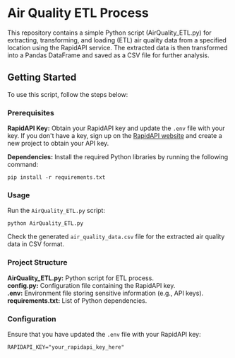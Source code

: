 # Air Quality ETL Process  

This repository contains a simple Python script (AirQuality_ETL.py) for extracting, transforming, and loading (ETL) air quality data from a specified location using the RapidAPI service. The extracted data is then transformed into a Pandas DataFrame and saved as a CSV file for further analysis.  

## Getting Started  

To use this script, follow the steps below:  

### Prerequisites  
**RapidAPI Key:** Obtain your RapidAPI key and update the `.env` file with your key. If you don't have a key, sign up on the [RapidAPI website](https://rapidapi.com/) and create a new project to obtain your API key.  

**Dependencies:** Install the required Python libraries by running the following command:  

    pip install -r requirements.txt  

### Usage  

Run the `AirQuality_ETL.py` script:  

    python AirQuality_ETL.py  

Check the generated `air_quality_data.csv` file for the extracted air quality data in CSV format.  

### Project Structure  

**AirQuality_ETL.py:** Python script for ETL process.  
**config.py:** Configuration file containing the RapidAPI key.  
**.env:** Environment file storing sensitive information (e.g., API keys).  
**requirements.txt:** List of Python dependencies.  

### Configuration  

Ensure that you have updated the `.env` file with your RapidAPI key:  

    RAPIDAPI_KEY="your_rapidapi_key_here"
